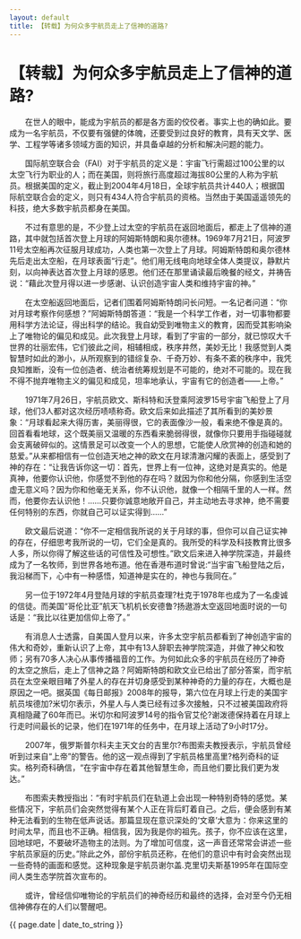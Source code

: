 ```yaml
---
layout: default
title: 【转载】为何众多宇航员走上了信神的道路?
---
```

# 【转载】为何众多宇航员走上了信神的道路? #

　　在世人的眼中，能成为宇航员的都是各方面的佼佼者。事实上也的确如此。要成为一名宇航员，不仅要有强健的体魄，还要受到过良好的教育，具有天文学、医学、工程学等诸多领域方面的知识，并具备卓越的分析和解决问题的能力。

　　国际航空联合会（FAI）对于宇航员的定义是：宇宙飞行需超过100公里的以太空飞行为职业的人；而在美国，则将旅行高度超过海拔80公里的人称为宇航员。根据美国的定义，截止到2004年4月18日，全球宇航员共计440人；根据国际航空联合会的定义，则只有434人符合宇航员的资格。当然由于美国遥遥领先的科技，绝大多数宇航员都身在美国。

　　不过有意思的是，不少登上过太空的宇航员在返回地面后，都走上了信神的道路，其中就包括首次登上月球的阿姆斯特朗和奥尔德林。1969年7月21日，阿波罗11号太空船再次征服月球成功，人类也第一次登上了月球。阿姆斯特朗和奥尔德林先后走出太空船，在月球表面“行走”。他们用无线电向地球全体人类提议，静默片刻，以向神表达首次登上月球的感恩。他们还在那里诵读最后晚餐的经文，并祷告说：“藉此次登月得以进一步感谢、认识创造宇宙人类和维持宇宙的神。”

　　在太空船返回地面后，记者们围着阿姆斯特朗问长问短。一名记者问道：“你对月球考察作何感想？”阿姆斯特朗答道：“我是一个科学工作者，对一切事物都要用科学方法论证，得出科学的结论。我自幼受到唯物主义的教育，因而受其影响染上了唯物论的偏见和成见。此次我登上月球，看到了宇宙的一部分，就已惊叹大千世界的壮丽宏伟，它们彼此之间，相辅相成，秩序井然，美妙无比！我感觉到人类智慧时如此的渺小，从所观察到的错综复杂、千奇万妙、有条不紊的秩序中，我凭良知推断，没有一位创造者、统治者统筹规划是不可能的，绝对不可能的。现在我不得不抛弃唯物主义的偏见和成见，坦率地承认，宇宙有它的创造者——上帝。”

　　1971年7月26日，宇航员欧文、斯科特和沃登乘阿波罗15号宇宙飞船登上了月球，他们3人都对这次经历啧啧称奇。欧文后来如此描述了其所看到的美妙景象：“月球看起来大得历害，美丽得很，它的表面像沙一般，看来绝不像是真的。回首看看地球，这个既美丽又温暖的东西看来脆弱得很，就像你只要用手指碰碰就会支离破碎似的。这情景足可以改变一个人的思想，它能使人欣赏神的创造和她的慈爱。”从来都相信有一位创造天地之神的欧文在月球清澈闪耀的表面上，感受到了神的存在：“让我告诉你这一切：首先，世界上有一位神，这绝对是真实的。他是真神，他要你认识他，你感觉不到他的存在吗？就因为你和他分隔，你感到生活空虚无意义吗？因为你和他毫无关系，你不认识他，就像一个相隔千里的人一样。然而，他要你去认识他！……只要你诚意地敞开自己，并主动地去寻求神，绝不需要任何特别的东西，你就自己可以证实得到……”

　　欧文最后说道：“你不一定相信我所说的关于月球的事，但你可以自己证实神的存在，仔细思考我所说的一切，它们全是真的。我所受的科学及科技教育比很多人多，所以你得了解这些话的可信性及可想性。”欧文后来进入神学院深造，并最终成为了一名牧师，到世界各地布道。他在香港布道时曾说:“当宇宙飞船登陆之后，我沿梯而下，心中有一种感悟，知道神是实在的，神也与我同在。”

　　另一位于1972年4月登陆月球的宇航员查理?杜克于1978年也成为了一名虔诚的信徒。而美国“哥伦比亚”航天飞机机长安德鲁?扬遨游太空返回地面时说的一句话是：“我比以往更加信仰上帝了。”

　　有消息人士透露，自美国人登月以来，许多太空宇航员都看到了神创造宇宙的伟大和奇妙，重新认识了上帝，其中有13人辞职去神学院深造，并做了神父和牧师；另有70多人决心从事传播福音的工作。为何如此众多的宇航员在经历了神奇的太空之旅后，走上了信神之路？阿姆斯特朗和欧文业已给出了部分答案，而宇航员在太空亲眼目睹了外星人的存在并切身感受到某种神奇的力量的存在，大概也是原因之一吧。据英国《每日邮报》2008年的报导，第六位在月球上行走的美国宇航员埃德加?米切尔表示，外星人与人类已经有过多次接触，只不过被美国政府将真相隐藏了60年而已。米切尔和阿波罗14号的指令官艾伦?谢泼德保持着在月球上行走时间最长的记录，他们在1971年的任务中，在月球上活动了9小时17分。

　　2007年，俄罗斯普尔科夫主天文台的吉里尔?布图索夫教授表示，宇航员曾经听到过来自“上帝”的警告。他的这一观点得到了宇航员格里高里?格列奇科的证实。格列奇科确信，“在宇宙中存在着其他智慧生命，而且他们要比我们更为发达。”

　　布图索夫教授指出：“有时宇航员们在轨道上会出现一种特别奇特的感觉。某些情况下，宇航员们会突然觉得有某个人正在背后盯着自己。之后，便会感到有某种无法看到的生物在低声说话。那篇显现在意识深处的‘文章’大意为：你来这里的时间太早，而且也不正确。相信我，因为我是你的祖先。孩子，你不应该在这里，回地球吧，不要破坏造物主的法则。为了增加可信度，这一声音还常常会讲述一些宇航员家庭的历史。”除此之外，部份宇航员还称，在他们的意识中有时会突然出现一些奇特的画面和感觉。这种现象是宇航员谢尔盖.克里切夫斯基1995年在国际空间人类生态学院首次宣布的。

　　或许，曾经信仰唯物论的宇航员们的神奇经历和最终的选择，会对至今仍无相信神佛存在的人们以警醒吧。

<p>{{ page.date | date_to_string }}</p>
